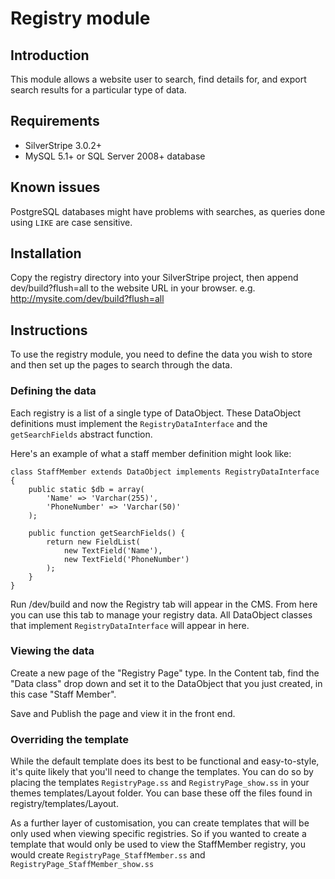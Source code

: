 # Registry module

## Introduction

This module allows a website user to search, find details for, and export search results
for a particular type of data.

## Requirements

 * SilverStripe 3.0.2+
 * MySQL 5.1+ or SQL Server 2008+ database

## Known issues

PostgreSQL databases might have problems with searches, as queries done using `LIKE` are case sensitive.

## Installation

Copy the registry directory into your SilverStripe project, then append dev/build?flush=all
to the website URL in your browser. e.g. http://mysite.com/dev/build?flush=all

## Instructions

To use the registry module, you need to define the data you wish to store and then set up the pages
to search through the data.

### Defining the data

Each registry is a list of a single type of DataObject. These DataObject definitions must implement
the `RegistryDataInterface` and the `getSearchFields` abstract function.

Here's an example of what a staff member definition might look like:

	class StaffMember extends DataObject implements RegistryDataInterface {
		public static $db = array(
			'Name' => 'Varchar(255)',
			'PhoneNumber' => 'Varchar(50)'
		);
		
		public function getSearchFields() {
			return new FieldList(
				new TextField('Name'),
				new TextField('PhoneNumber')
			);
		}
	}

Run /dev/build and now the Registry tab will appear in the CMS. From here you can use this tab to manage
your registry data. All DataObject classes that implement `RegistryDataInterface` will appear in here.

### Viewing the data

Create a new page of the "Registry Page" type. In the Content tab, find the "Data class" drop down
and set it to the DataObject that you just created, in this case "Staff Member".

Save and Publish the page and view it in the front end.

### Overriding the template

While the default template does its best to be functional and easy-to-style, it's quite likely that
you'll need to change the templates. You can do so by placing the templates `RegistryPage.ss` and
`RegistryPage_show.ss` in your themes templates/Layout folder. You can base these off the files found
in registry/templates/Layout.

As a further layer of customisation, you can create templates that will be only used when viewing
specific registries. So if you wanted to create a template that would only be used to view the
StaffMember registry, you would create `RegistryPage_StaffMember.ss` and `RegistryPage_StaffMember_show.ss`

